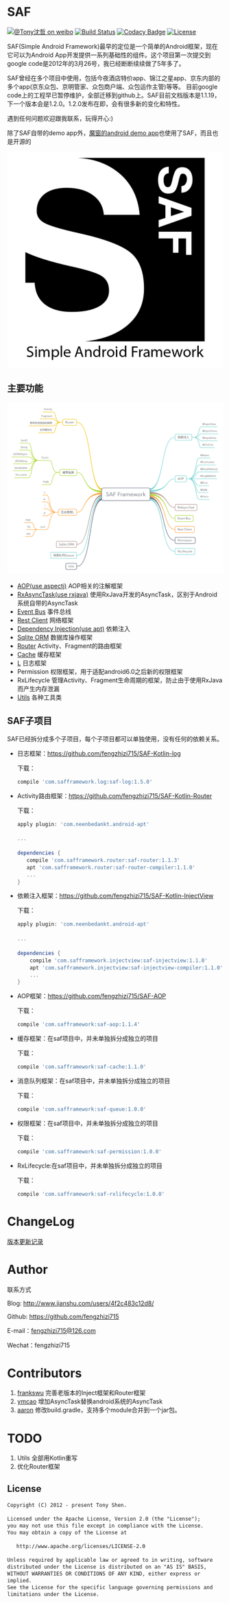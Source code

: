 # SAF

[![@Tony沈哲 on weibo](https://img.shields.io/badge/weibo-%40Tony%E6%B2%88%E5%93%B2-blue.svg)](http://www.weibo.com/fengzhizi715)
[![Build Status](https://travis-ci.org/fengzhizi715/SAF.svg?branch=master)](https://travis-ci.org/fengzhizi715/SAF)
[![Codacy Badge](https://api.codacy.com/project/badge/Grade/2fe613634c2a44338fe40a6b75a20ec7)](https://www.codacy.com/app/fengzhizi715/SAF?utm_source=github.com&amp;utm_medium=referral&amp;utm_content=fengzhizi715/SAF&amp;utm_campaign=Badge_Grade)
[![License](https://img.shields.io/badge/license-Apache%202-lightgrey.svg)](https://www.apache.org/licenses/LICENSE-2.0.html)


SAF(Simple Android Framework)最早的定位是一个简单的Android框架，现在它可以为Android App开发提供一系列基础性的组件。这个项目第一次提交到google code是2012年的3月26号，我已经断断续续做了5年多了。  

SAF曾经在多个项目中使用，包括今夜酒店特价app、锦江之星app、京东内部的多个app(京东众包、京明管家、众包商户端、众包运作主管)等等。
目前google code上的工程早已暂停维护，全部迁移到github上。SAF目前文档版本是1.1.19，下一个版本会是1.2.0。1.2.0发布在即，会有很多新的变化和特性。

遇到任何问题欢迎跟我联系，玩得开心:)

除了SAF自带的demo app外，[魔窗的android demo app](https://github.com/magicwindow/mw-androidsdk-example)也使用了SAF，而且也是开源的

![](logo.png)

## 主要功能


![](SAF_Framework.png)

* [AOP(use aspectj)](https://github.com/fengzhizi715/SAF-AOP) AOP相关的注解框架
* [RxAsyncTask(use rxjava)](docs/rxasynctask.md) 使用RxJava开发的AsyncTask，区别于Android系统自带的AsyncTask
* [Event Bus](docs/event_bus.md) 事件总线
* [Rest Client](docs/rest_client.md) 网络框架
* [Dependency Injection(use apt)](https://github.com/fengzhizi715/SAF-Kotlin-InjectView) 依赖注入
* [Sqlite ORM](docs/sqlite_orm.md) 数据库操作框架
* [Router](https://github.com/fengzhizi715/SAF-Kotlin-Router) Activity、Fragment的路由框架
* [Cache](docs/cache.md) 缓存框架
* [L](https://github.com/fengzhizi715/SAF-Kotlin-log) 日志框架
* Permission 权限框架，用于适配android6.0之后新的权限框架
* RxLifecycle 管理Activity、Fragment生命周期的框架，防止由于使用RxJava而产生内存泄漏
* [Utils](docs/utils.md) 各种工具类


## SAF子项目

SAF已经拆分成多个子项目，每个子项目都可以单独使用，没有任何的依赖关系。

* 日志框架：https://github.com/fengzhizi715/SAF-Kotlin-log

  下载：
  ```groovy
  compile 'com.safframework.log:saf-log:1.5.0'
  ```

* Activity路由框架：https://github.com/fengzhizi715/SAF-Kotlin-Router

  下载：
  ```groovy
  apply plugin: 'com.neenbedankt.android-apt'

  ...

  dependencies {
     compile 'com.safframework.router:saf-router:1.1.3'
     apt 'com.safframework.router:saf-router-compiler:1.1.0'
     ...
  }
  ```

* 依赖注入框架：https://github.com/fengzhizi715/SAF-Kotlin-InjectView

  下载：
  ```groovy
  apply plugin: 'com.neenbedankt.android-apt'

  ...

  dependencies {
      compile 'com.safframework.injectview:saf-injectview:1.1.0'
      apt 'com.safframework.injectview:saf-injectview-compiler:1.1.0'
      ...
  }
  ```
* AOP框架：https://github.com/fengzhizi715/SAF-AOP

  下载：
  ```groovy
  compile 'com.safframework:saf-aop:1.1.4'
  ```

* 缓存框架：在saf项目中，并未单独拆分成独立的项目

  下载：
  ```groovy
  compile 'com.safframework:saf-cache:1.1.0'
  ```

* 消息队列框架：在saf项目中，并未单独拆分成独立的项目

  下载：
  ```groovy
  compile 'com.safframework:saf-queue:1.0.0'
  ```  
* 权限框架：在saf项目中，并未单独拆分成独立的项目

  下载：
  ```groovy
  compile 'com.safframework:saf-permission:1.0.0'
  ```
* RxLifecycle:在saf项目中，并未单独拆分成独立的项目

  下载：
  ```groovy
  compile 'com.safframework:saf-rxlifecycle:1.0.0'
  ```

# ChangeLog

[版本更新记录](CHANGELOG.md)

# Author


联系方式

Blog: http://www.jianshu.com/users/4f2c483c12d8/

Github: https://github.com/fengzhizi715

E-mail：fengzhizi715@126.com

Wechat：fengzhizi715

# Contributors

1. [frankswu](https://github.com/frankswu) 完善老版本的Inject框架和Router框架
2. [ymcao](https://github.com/ymcao) 增加AsyncTask替换android系统的AsyncTask
3. [aaron](https://github.com/snailflying) 修改build.gradle，支持多个module合并到一个jar包。

# TODO

1. Utils 全部用Kotlin重写
2. 优化Router框架

License
-------

    Copyright (C) 2012 - present Tony Shen.

    Licensed under the Apache License, Version 2.0 (the "License");
    you may not use this file except in compliance with the License.
    You may obtain a copy of the License at

       http://www.apache.org/licenses/LICENSE-2.0

    Unless required by applicable law or agreed to in writing, software
    distributed under the License is distributed on an "AS IS" BASIS,
    WITHOUT WARRANTIES OR CONDITIONS OF ANY KIND, either express or implied.
    See the License for the specific language governing permissions and
    limitations under the License.

